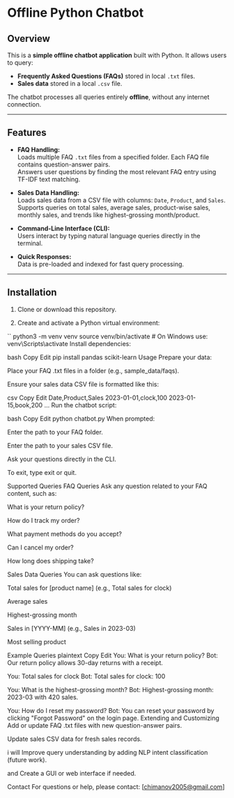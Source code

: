 # Offline Python Chatbot

## Overview

This is a **simple offline chatbot application** built with Python. It allows users to query:

- **Frequently Asked Questions (FAQs)** stored in local `.txt` files.
- **Sales data** stored in a local `.csv` file.

The chatbot processes all queries entirely **offline**, without any internet connection.

---

## Features

- **FAQ Handling:**  
  Loads multiple FAQ `.txt` files from a specified folder. Each FAQ file contains question-answer pairs.  
  Answers user questions by finding the most relevant FAQ entry using TF-IDF text matching.

- **Sales Data Handling:**  
  Loads sales data from a CSV file with columns: `Date`, `Product`, and `Sales`.  
  Supports queries on total sales, average sales, product-wise sales, monthly sales, and trends like highest-grossing month/product.

- **Command-Line Interface (CLI):**  
  Users interact by typing natural language queries directly in the terminal.

- **Quick Responses:**  
  Data is pre-loaded and indexed for fast query processing.

---

## Installation

1. Clone or download this repository.

2. Create and activate a Python virtual environment:

``
python3 -m venv venv
source venv/bin/activate  # On Windows use: venv\Scripts\activate
Install dependencies:

bash
Copy
Edit
pip install pandas scikit-learn
Usage
Prepare your data:

Place your FAQ .txt files in a folder (e.g., sample_data/faqs).

Ensure your sales data CSV file is formatted like this:

csv
Copy
Edit
Date,Product,Sales
2023-01-01,clock,100
2023-01-15,book,200
...
Run the chatbot script:

bash
Copy
Edit
python chatbot.py
When prompted:

Enter the path to your FAQ folder.

Enter the path to your sales CSV file.

Ask your questions directly in the CLI.

To exit, type exit or quit.

Supported Queries
FAQ Queries
Ask any question related to your FAQ content, such as:

What is your return policy?

How do I track my order?

What payment methods do you accept?

Can I cancel my order?

How long does shipping take?

Sales Data Queries
You can ask questions like:

Total sales for [product name] (e.g., Total sales for clock)

Average sales

Highest-grossing month

Sales in [YYYY-MM] (e.g., Sales in 2023-03)

Most selling product

Example Queries
plaintext
Copy
Edit
You: What is your return policy?
Bot: Our return policy allows 30-day returns with a receipt.

You: Total sales for clock
Bot: Total sales for clock: 100

You: What is the highest-grossing month?
Bot: Highest-grossing month: 2023-03 with 420 sales.

You: How do I reset my password?
Bot: You can reset your password by clicking "Forgot Password" on the login page.
Extending and Customizing
Add or update FAQ .txt files with new question-answer pairs.

Update sales CSV data for fresh sales records.

i will Improve query understanding by adding NLP intent classification (future work).

and Create a GUI or web interface if needed.


Contact
For questions or help, please contact: [chimanov2005@gmail.com]


